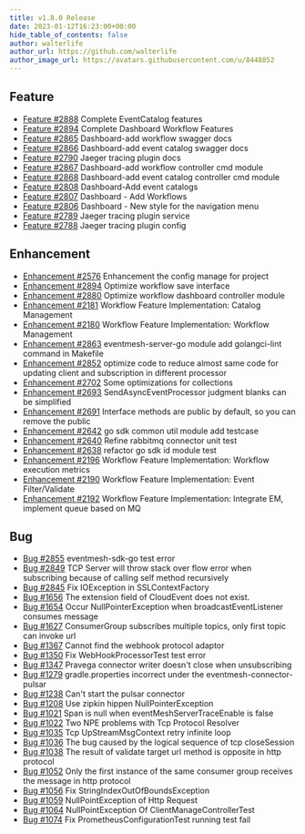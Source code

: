 ```yaml
---
title: v1.8.0 Release
date: 2023-01-12T16:23:00+00:00
hide_table_of_contents: false
author: walterlife
author_url: https://github.com/walterlife
author_image_url: https://avatars.githubusercontent.com/u/8448852
---
```


## Feature

- [Feature #2888](https://github.com/apache/incubator-eventmesh/issues/2888) Complete EventCatalog features
- [Feature #2894](https://github.com/apache/incubator-eventmesh/issues/2882) Complete Dashboard Workflow Features
- [Feature #2865](https://github.com/apache/incubator-eventmesh/issues/2865) Dashboard-add workflow swagger docs
- [Feature #2866](https://github.com/apache/incubator-eventmesh/issues/2866)  Dashboard-add event catalog swagger docs
- [Feature #2790](https://github.com/apache/incubator-eventmesh/issues/2790) Jaeger tracing plugin docs
- [Feature #2867](https://github.com/apache/incubator-eventmesh/issues/2867) Dashboard-add workflow controller cmd module
- [Feature #2868](https://github.com/apache/incubator-eventmesh/issues/2868) Dashboard-add event catalog controller cmd module
- [Feature #2808](https://github.com/apache/incubator-eventmesh/issues/2808) Dashboard-Add event catalogs
- [Feature #2807](https://github.com/apache/incubator-eventmesh/issues/2807) Dashboard - Add Workflows
- [Feature #2806](https://github.com/apache/incubator-eventmesh/issues/2806) Dashboard - New style for the navigation menu
- [Feature #2789](https://github.com/apache/incubator-eventmesh/issues/2789) Jaeger tracing plugin service
- [Feature #2788](https://github.com/apache/incubator-eventmesh/issues/2788) Jaeger tracing plugin config

## Enhancement

- [Enhancement #2576](https://github.com/apache/incubator-eventmesh/issues/2576) Enhancement the config manage for project
- [Enhancement #2894](https://github.com/apache/incubator-eventmesh/issues/2894) Optimize workflow save interface
- [Enhancement #2880](https://github.com/apache/incubator-eventmesh/issues/2880) Optimize workflow dashboard controller module
- [Enhancement #2181](https://github.com/apache/incubator-eventmesh/issues/2181) Workflow Feature Implementation: Catalog Management
- [Enhancement #2180](https://github.com/apache/incubator-eventmesh/issues/2180) Workflow Feature Implementation: Workflow Management
- [Enhancement #2863](https://github.com/apache/incubator-eventmesh/issues/2863) eventmesh-server-go module add golangci-lint command in Makefile
- [Enhancement #2852](https://github.com/apache/incubator-eventmesh/issues/2852) optimize code to reduce almost same code for updating client and subscription in different processor
- [Enhancement #2702](https://github.com/apache/incubator-eventmesh/issues/2702) Some optimizations for collections
- [Enhancement #2693](https://github.com/apache/incubator-eventmesh/issues/2693) SendAsyncEventProcessor judgment blanks can be simplified
- [Enhancement #2691](https://github.com/apache/incubator-eventmesh/issues/2691)  Interface methods are public by default, so you can remove the public
- [Enhancement #2642](https://github.com/apache/incubator-eventmesh/issues/2642) go sdk common util module add testcase
- [Enhancement #2640](https://github.com/apache/incubator-eventmesh/issues/2640) Refine rabbitmq connector unit test
- [Enhancement #2638](https://github.com/apache/incubator-eventmesh/issues/2638) refactor go sdk id module test
- [Enhancement #2196](https://github.com/apache/incubator-eventmesh/issues/2196) Workflow Feature Implementation: Workflow execution metrics
- [Enhancement #2190](https://github.com/apache/incubator-eventmesh/issues/2190) Workflow Feature Implementation: Event Filter/Validate
- [Enhancement #2192](https://github.com/apache/incubator-eventmesh/issues/2192)  Workflow Feature Implementation: Integrate EM, implement queue based on MQ

## Bug

- [Bug #2855](https://github.com/apache/incubator-eventmesh/issues/2855) eventmesh-sdk-go test error
- [Bug #2849](https://github.com/apache/incubator-eventmesh/issues/2849)  TCP Server will throw stack over flow error when subscribing because of calling self method recursively
- [Bug #2845](https://github.com/apache/incubator-eventmesh/issues/2845) Fix IOException in SSLContextFactory
- [Bug #1656](https://github.com/apache/incubator-eventmesh/issues/1656) The extension field of CloudEvent does not exist.
- [Bug #1654](https://github.com/apache/incubator-eventmesh/issues/1654) Occur NullPointerException when broadcastEventListener consumes message
- [Bug #1627](https://github.com/apache/incubator-eventmesh/issues/1627) ConsumerGroup subscribes multiple topics, only first topic can invoke url
- [Bug #1367](https://github.com/apache/incubator-eventmesh/issues/1367) Cannot find the webhook protocol adaptor
- [Bug #1350](https://github.com/apache/incubator-eventmesh/issues/1350) Fix WebHookProcessorTest test error
- [Bug #1347](https://github.com/apache/incubator-eventmesh/issues/1347) Pravega connector writer doesn't close when unsubscribing
- [Bug #1279](https://github.com/apache/incubator-eventmesh/issues/1279) gradle.properties incorrect under the eventmesh-connector-pulsar
- [Bug #1238](https://github.com/apache/incubator-eventmesh/issues/1238) Can't start the pulsar connector
- [Bug #1208](https://github.com/apache/incubator-eventmesh/issues/1208) Use zipkin hippen NullPointerException
- [Bug #1021](https://github.com/apache/incubator-eventmesh/issues/1021) Span is null when eventMeshServerTraceEnable is false
- [Bug #1022](https://github.com/apache/incubator-eventmesh/issues/1022) Two NPE problems with Tcp Protocol Resolver
- [Bug #1035](https://github.com/apache/incubator-eventmesh/issues/1035) Tcp UpStreamMsgContext retry infinite loop
- [Bug #1036](https://github.com/apache/incubator-eventmesh/issues/1036) The bug caused by the logical sequence of tcp closeSession
- [Bug #1038](https://github.com/apache/incubator-eventmesh/issues/1038) The result of validate target url method is opposite in http protocol
- [Bug #1052](https://github.com/apache/incubator-eventmesh/issues/1052) Only the first instance of the same consumer group receives the message in http protocol
- [Bug #1056](https://github.com/apache/incubator-eventmesh/issues/1056) Fix StringIndexOutOfBoundsException
- [Bug #1059](https://github.com/apache/incubator-eventmesh/issues/1059) NullPointException of Http Request
- [Bug #1064](https://github.com/apache/incubator-eventmesh/issues/1064) NullPointException Of ClientManageControllerTest
- [Bug #1074](https://github.com/apache/incubator-eventmesh/issues/1074) Fix PrometheusConfigurationTest running test fail
